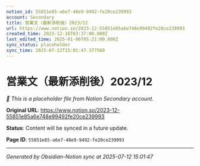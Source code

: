 ```yaml
---
notion_id: 55851e85-a6e7-48e9-9492-fe20ce239993
account: Secondary
title: 営業文（最新添削後）2023/12
url: https://www.notion.so/2023-12-55851e85a6e748e99492fe20ce239993
created_time: 2023-12-16T03:37:00.000Z
last_edited_time: 2025-01-06T05:21:00.000Z
sync_status: placeholder
sync_time: 2025-07-12T15:01:47.377560
---
```


# 営業文（最新添削後）2023/12

*🔄 This is a placeholder file from Notion Secondary account.*

**Original URL**: https://www.notion.so/2023-12-55851e85a6e748e99492fe20ce239993

**Status**: Content will be synced in a future update.

**Page ID**: `55851e85-a6e7-48e9-9492-fe20ce239993`

---

*Generated by Obsidian-Notion sync at 2025-07-12 15:01:47*
